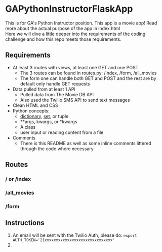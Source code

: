 # GAPythonInstructorFlaskApp
This is for GA's Python Instructor position. 
This app is a movie app! Read more about the actual purpose of the app in index.html<br>
Here we will dive a little deeper into the requirements of the coding challenge and how this repo meets those requirements.

## Requirements
- At least 3 routes with views, at least one GET and one POST
    - The 3 routes can be found in routes.py: /index, /form, /all_movies
    - The form one can handle both GET and POST and the rest are by default only handle GET requests
- Data pulled from at least 1 API
    - Pulled data from The Movie DB API 
    - Also used the Twilio SMS API to send text messages
- Clean HTML and CSS
- Python concepts:
    - [dictionary](../blob/master/app/util.py#L5), [set](../blob/master/app/routes.py#L46), or tuple
    - **args, kwargs, or *kwargs
    - A class
    - user input or reading content from a file
- Comments
    - There is this README as well as some inline comments littered through the code where necessary

## Routes
### / or /index
### /all_movies
### /form

## Instructions
1. An email will be sent with the Twilio Auth, please do: `export AUTH_TOKEN='21xxxxxxxxxxxxxxxxxxxxxxxxxxxxxx'`
2. 
